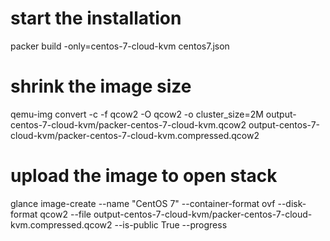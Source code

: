 # start the installation
packer build -only=centos-7-cloud-kvm centos7.json

# shrink the image size
qemu-img convert -c -f qcow2 -O qcow2 -o cluster_size=2M output-centos-7-cloud-kvm/packer-centos-7-cloud-kvm.qcow2 output-centos-7-cloud-kvm/packer-centos-7-cloud-kvm.compressed.qcow2

# upload the image to open stack
glance image-create --name "CentOS 7" --container-format ovf --disk-format qcow2 --file output-centos-7-cloud-kvm/packer-centos-7-cloud-kvm.compressed.qcow2 --is-public True --progress
